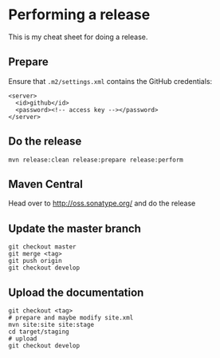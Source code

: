 # Performing a release

This is my cheat sheet for doing a release.

## Prepare

Ensure that `.m2/settings.xml` contains the GitHub credentials:

    <server>
      <id>github</id>
      <password><!-- access key --></password>
    </server>

## Do the release

    mvn release:clean release:prepare release:perform

## Maven Central

Head over to http://oss.sonatype.org/ and do the release

## Update the master branch

    git checkout master
    git merge <tag>
    git push origin
    git checkout develop

## Upload the documentation

    git checkout <tag>
    # prepare and maybe modify site.xml
    mvn site:site site:stage
    cd target/staging
    # upload
    git checkout develop

